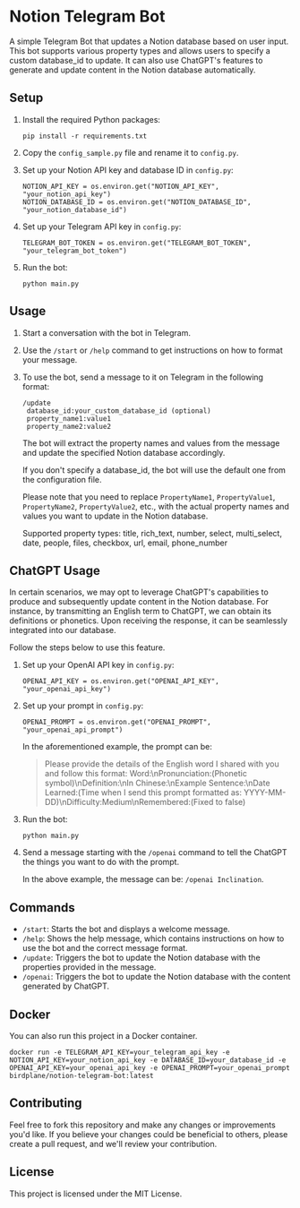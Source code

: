 # Notion Telegram Bot

A simple Telegram Bot that updates a Notion database based on user input. This bot supports various property types and allows users to specify a custom database_id to update. It can also use ChatGPT's features to generate and update content in the Notion database automatically.


## Setup

1. Install the required Python packages:
   

    ```
    pip install -r requirements.txt
    ```

2. Copy the `config_sample.py` file and rename it to `config.py`.

3. Set up your Notion API key and database ID in `config.py`:

    ```
    NOTION_API_KEY = os.environ.get("NOTION_API_KEY", "your_notion_api_key")
    NOTION_DATABASE_ID = os.environ.get("NOTION_DATABASE_ID", "your_notion_database_id")
    ```

4. Set up your Telegram API key in `config.py`:

    ```
    TELEGRAM_BOT_TOKEN = os.environ.get("TELEGRAM_BOT_TOKEN", "your_telegram_bot_token")
    ```

5. Run the bot:

    ```
    python main.py
    ```

## Usage

1. Start a conversation with the bot in Telegram.
2. Use the `/start` or `/help` command to get instructions on how to format your message.
3. To use the bot, send a message to it on Telegram in the following format: 
   ```
   /update 
    database_id:your_custom_database_id (optional)
    property_name1:value1
    property_name2:value2

   ```
    The bot will extract the property names and values from the message and update the specified Notion database accordingly.

    If you don't specify a database_id, the bot will use the default one from the configuration file.

    Please note that you need to replace `PropertyName1`, `PropertyValue1`, `PropertyName2`, `PropertyValue2`, etc., with the actual property names and values you want to update in the Notion database.

    Supported property types: title, rich_text, number, select, multi_select, date, people, files, checkbox, url, email, phone_number

## ChatGPT Usage

In certain scenarios, we may opt to leverage ChatGPT's capabilities to produce and subsequently update content in the Notion database. For instance, by transmitting an English term to ChatGPT, we can obtain its definitions or phonetics. Upon receiving the response, it can be seamlessly integrated into our database.

Follow the steps below to use this feature.

1. Set up your OpenAI API key in `config.py`:

    ```
    OPENAI_API_KEY = os.environ.get("OPENAI_API_KEY", "your_openai_api_key")
    ```
2. Set up your prompt in `config.py`:

    ```
    OPENAI_PROMPT = os.environ.get("OPENAI_PROMPT", "your_openai_api_prompt")
    ```
    In the aforementioned example, the prompt can be:
    > Please provide the details of the English word I shared with you and follow this format: Word:\nPronunciation:(Phonetic symbol)\nDefinition:\nIn Chinese:\nExample Sentence:\nDate Learned:(Time when I send this prompt formatted as: YYYY-MM-DD)\nDifficulty:Medium\nRemembered:(Fixed to false)
    
3. Run the bot:

    ```
    python main.py
    ```

4. Send a message starting with the `/openai` command to tell the ChatGPT the things you want to do with the prompt. 

    In the above example, the message can be: `/openai Inclination`.

## Commands

* `/start`: Starts the bot and displays a welcome message.
* `/help`: Shows the help message, which contains instructions on how to use the bot and the correct message format.
* `/update`: Triggers the bot to update the Notion database with the properties provided in the message.
* `/openai`: Triggers the bot to update the Notion database with the content generated by ChatGPT.

## Docker

You can also run this project in a Docker container.

```
docker run -e TELEGRAM_API_KEY=your_telegram_api_key -e NOTION_API_KEY=your_notion_api_key -e DATABASE_ID=your_database_id -e OPENAI_API_KEY=your_openai_api_key -e OPENAI_PROMPT=your_openai_prompt birdplane/notion-telegram-bot:latest
```

## Contributing
Feel free to fork this repository and make any changes or improvements you'd like. If you believe your changes could be beneficial to others, please create a pull request, and we'll review your contribution.

## License
This project is licensed under the MIT License.